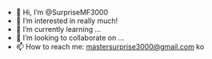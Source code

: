 - 👋 Hi, I’m @SurpriseMF3000
- 👀 I’m interested in really much!
- 🌱 I’m currently learning ...
- 💞️ I’m looking to collaborate on ...
- 📫 How to reach me: mastersurprise3000@gmail.com
ko